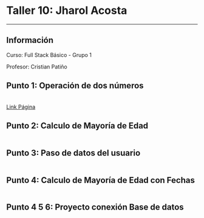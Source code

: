 <h1>Taller 10: Jharol Acosta</h1>
<hr>

<h2>Información</h2>
<p>Curso: Full Stack Básico - Grupo 1</p> 
<p>Profesor: Cristian Patiño</p>

<h2>Punto 1: Operación de dos números</h2>
<a href=""></a>

<br>
<a href="">Link Página</a>

<h2>Punto 2: Calculo de Mayoría de Edad</h2>
<img src="" alt="">

<h2>Punto 3: Paso de datos del usuario</h2>
<img src="" alt="">

<h2>Punto 4: Calculo de Mayoría de Edad con Fechas</h2> 
<img src="" alt="">

<h2>Punto 4 5 6: Proyecto conexión Base de datos</h2> 
<img src="" alt="">

